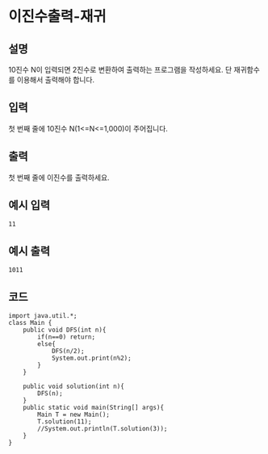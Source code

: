 # 이진수출력-재귀

## 설명
10진수 N이 입력되면 2진수로 변환하여 출력하는 프로그램을 작성하세요. 단 재귀함수를 이용해서 출력해야 합니다.
## 입력
첫 번째 줄에 10진수 N(1<=N<=1,000)이 주어집니다.
## 출력
첫 번째 줄에 이진수를 출력하세요.
## 예시 입력
```text
11
```

## 예시 출력
```text
1011
```


## 코드
```
import java.util.*;
class Main {
	public void DFS(int n){
		if(n==0) return;
		else{
			DFS(n/2);
			System.out.print(n%2);
		}
	}

	public void solution(int n){
		DFS(n);
	}
	public static void main(String[] args){
		Main T = new Main();
		T.solution(11);
		//System.out.println(T.solution(3));
	}	
}

```